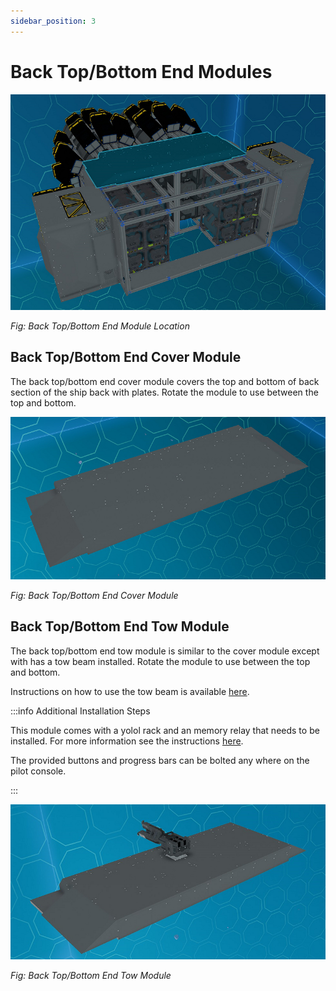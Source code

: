 ```yaml
---
sidebar_position: 3
---
```


# Back Top/Bottom End Modules

![Back Top/Bottom End Module Location](./img/back_top_bottom_end.png)

_Fig: Back Top/Bottom End Module Location_

## Back Top/Bottom End Cover Module

The back top/bottom end cover module covers the top and bottom of back section of the ship back with plates.
Rotate the module to use between the top and bottom.

![Back Top/Bottom End Cover Module](./img/back_top_bottom_end_cover.png)

_Fig: Back Top/Bottom End Cover Module_

## Back Top/Bottom End Tow Module

The back top/bottom end tow module is similar to the cover module except with has a tow beam installed.
Rotate the module to use between the top and bottom.

Instructions on how to use the tow beam is available [here](../../flying/modules/tow).

:::info Additional Installation Steps

This module comes with a yolol rack and an memory relay that needs to be installed.
For more information see the instructions [here](../advanced#installing-additional-yolol-racks-or-memory-relays).

The provided buttons and progress bars can be bolted any where on the pilot console.

:::

![Back Top/Bottom End Tow Module](./img/back_top_bottom_end_tow.png)

_Fig: Back Top/Bottom End Tow Module_
